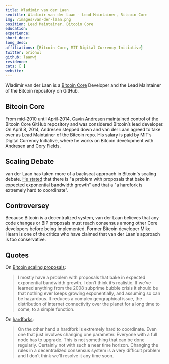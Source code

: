 ```yaml
---
title: Wladimir van der Laan
seotitle: Wladimir van der Laan - Lead Maintainer, Bitcoin Core
img: /images/van-der-laan.png
position: Lead Maintainer, Bitcoin Core
education:
experience:
short_desc:
long_desc:
affiliations: [Bitcoin Core, MIT Digital Currency Initiative]
twitter: orionwl
github: laanwj
residence:
cats: [ ]
website:
---
```


Wladimir van der Laan is a [Bitcoin Core](/bitcoin-core/) Developer and the Lead Maintainer of the Bitcoin repository on GitHub.

## Bitcoin Core

From mid-2010 until April-2014, [Gavin Andresen](/gavin-andresen/) maintained control of the Bitcoin Core GitHub repository and was considered Bitcoin’s lead developer. On April 8, 2014, Andresen stepped down and van der Laan agreed to take over as Lead Maintainer of the Bitcoin repo. His salary is paid by MIT’s Digital Currency Initiative, where he works on Bitcoin development with Andresen and Cory Fields.

## Scaling Debate

van der Laan has taken more of a backseat approach in Bitcoin's scaling debate. [He stated](http://coinjournal.net/who-asked-wlad-what-does-bitcoins-lead-developer-say-about-scaling-debate-exclusive/) that there is "a problem with proposals that bake in expected exponential bandwidth growth" and that a "a hardfork is extremely hard to coordinate".

## Controversey

Because Bitcoin is a decentralized system, van der Laan believes that any code changes or BIP proposals must reach consensus among other Core developers before being implemented. Former Bitcoin developer Mike Hearn is one of the critics who have claimed that van der Laan's approach is too conservative.

## Quotes

On [Bitcoin scaling proposals](http://coinjournal.net/who-asked-wlad-what-does-bitcoins-lead-developer-say-about-scaling-debate-exclusive/):

> I mostly have a problem with proposals that bake in expected exponential bandwidth growth. I don’t think it’s realistic. If we’ve learned anything from the 2008 subprime bubble crisis it should be that nothing ever keeps growing exponentially, and assuming so can be hazardous.
It reduces a complex geographical issue, the distribution of internet connectivity over the planet for a long time to come, to a simple function.

On [hardforks](http://coinjournal.net/who-asked-wlad-what-does-bitcoins-lead-developer-say-about-scaling-debate-exclusive/):

> On the other hand a hardfork is extremely hard to coordinate. Even one that just involves changing one parameter. Everyone with a full node has to upgrade. This is not something that can be done regularly. Certainly not with such a near time horizon. Changing the rules in a decentralized consensus system is a very difficult problem and I don’t think we’ll resolve it any time soon.
